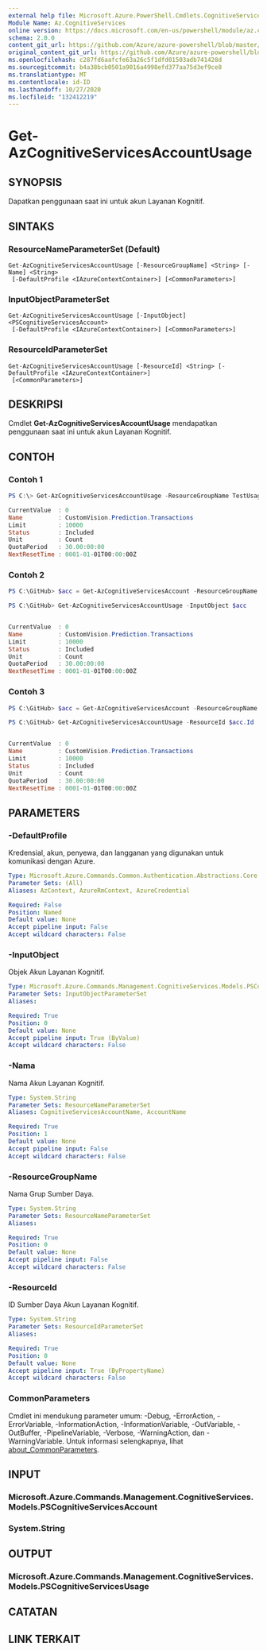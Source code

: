 ```yaml
---
external help file: Microsoft.Azure.PowerShell.Cmdlets.CognitiveServices.dll-Help.xml
Module Name: Az.CognitiveServices
online version: https://docs.microsoft.com/en-us/powershell/module/az.cognitiveservices/get-azcognitiveservicesaccountusage
schema: 2.0.0
content_git_url: https://github.com/Azure/azure-powershell/blob/master/src/CognitiveServices/CognitiveServices/help/Get-AzCognitiveServicesAccountUsage.md
original_content_git_url: https://github.com/Azure/azure-powershell/blob/master/src/CognitiveServices/CognitiveServices/help/Get-AzCognitiveServicesAccountUsage.md
ms.openlocfilehash: c287fd6aafcfe63a26c5f1dfd01503adb741428d
ms.sourcegitcommit: b4a38bcb0501a9016a4998efd377aa75d3ef9ce8
ms.translationtype: MT
ms.contentlocale: id-ID
ms.lasthandoff: 10/27/2020
ms.locfileid: "132412219"
---
```

# Get-AzCognitiveServicesAccountUsage

## SYNOPSIS
Dapatkan penggunaan saat ini untuk akun Layanan Kognitif.

## SINTAKS

### ResourceNameParameterSet (Default)
```
Get-AzCognitiveServicesAccountUsage [-ResourceGroupName] <String> [-Name] <String>
 [-DefaultProfile <IAzureContextContainer>] [<CommonParameters>]
```

### InputObjectParameterSet
```
Get-AzCognitiveServicesAccountUsage [-InputObject] <PSCognitiveServicesAccount>
 [-DefaultProfile <IAzureContextContainer>] [<CommonParameters>]
```

### ResourceIdParameterSet
```
Get-AzCognitiveServicesAccountUsage [-ResourceId] <String> [-DefaultProfile <IAzureContextContainer>]
 [<CommonParameters>]
```

## DESKRIPSI
Cmdlet **Get-AzCognitiveServicesAccountUsage** mendapatkan penggunaan saat ini untuk akun Layanan Kognitif.

## CONTOH

### Contoh 1
```powershell
PS C:\> Get-AzCognitiveServicesAccountUsage -ResourceGroupName TestUsages -Name TestCVUsages_Prediction

CurrentValue  : 0
Name          : CustomVision.Prediction.Transactions
Limit         : 10000
Status        : Included
Unit          : Count
QuotaPeriod   : 30.00:00:00
NextResetTime : 0001-01-01T00:00:00Z
```

### Contoh 2
```powershell
PS C:\GitHub> $acc = Get-AzCognitiveServicesAccount -ResourceGroupName TestUsages -Name TestCVUsages_Prediction

PS C:\GitHub> Get-AzCognitiveServicesAccountUsage -InputObject $acc


CurrentValue  : 0
Name          : CustomVision.Prediction.Transactions
Limit         : 10000
Status        : Included
Unit          : Count
QuotaPeriod   : 30.00:00:00
NextResetTime : 0001-01-01T00:00:00Z
```

### Contoh 3
```powershell
PS C:\GitHub> $acc = Get-AzCognitiveServicesAccount -ResourceGroupName TestUsages -Name TestCVUsages_Prediction

PS C:\GitHub> Get-AzCognitiveServicesAccountUsage -ResourceId $acc.Id


CurrentValue  : 0
Name          : CustomVision.Prediction.Transactions
Limit         : 10000
Status        : Included
Unit          : Count
QuotaPeriod   : 30.00:00:00
NextResetTime : 0001-01-01T00:00:00Z
```

## PARAMETERS

### -DefaultProfile
Kredensial, akun, penyewa, dan langganan yang digunakan untuk komunikasi dengan Azure.

```yaml
Type: Microsoft.Azure.Commands.Common.Authentication.Abstractions.Core.IAzureContextContainer
Parameter Sets: (All)
Aliases: AzContext, AzureRmContext, AzureCredential

Required: False
Position: Named
Default value: None
Accept pipeline input: False
Accept wildcard characters: False
```

### -InputObject
Objek Akun Layanan Kognitif.

```yaml
Type: Microsoft.Azure.Commands.Management.CognitiveServices.Models.PSCognitiveServicesAccount
Parameter Sets: InputObjectParameterSet
Aliases:

Required: True
Position: 0
Default value: None
Accept pipeline input: True (ByValue)
Accept wildcard characters: False
```

### -Nama
Nama Akun Layanan Kognitif.

```yaml
Type: System.String
Parameter Sets: ResourceNameParameterSet
Aliases: CognitiveServicesAccountName, AccountName

Required: True
Position: 1
Default value: None
Accept pipeline input: False
Accept wildcard characters: False
```

### -ResourceGroupName
Nama Grup Sumber Daya.

```yaml
Type: System.String
Parameter Sets: ResourceNameParameterSet
Aliases:

Required: True
Position: 0
Default value: None
Accept pipeline input: False
Accept wildcard characters: False
```

### -ResourceId
ID Sumber Daya Akun Layanan Kognitif.

```yaml
Type: System.String
Parameter Sets: ResourceIdParameterSet
Aliases:

Required: True
Position: 0
Default value: None
Accept pipeline input: True (ByPropertyName)
Accept wildcard characters: False
```

### CommonParameters
Cmdlet ini mendukung parameter umum: -Debug, -ErrorAction, -ErrorVariable, -InformationAction, -InformationVariable, -OutVariable, -OutBuffer, -PipelineVariable, -Verbose, -WarningAction, dan -WarningVariable. Untuk informasi selengkapnya, lihat [about_CommonParameters](http://go.microsoft.com/fwlink/?LinkID=113216).

## INPUT

### Microsoft.Azure.Commands.Management.CognitiveServices.Models.PSCognitiveServicesAccount

### System.String

## OUTPUT

### Microsoft.Azure.Commands.Management.CognitiveServices.Models.PSCognitiveServicesUsage

## CATATAN

## LINK TERKAIT
